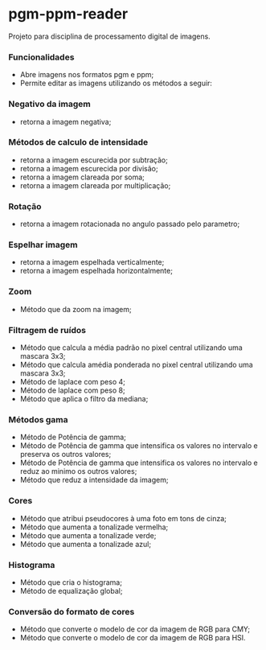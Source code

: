 # pgm-ppm-reader
Projeto para disciplina de processamento digital de imagens.

### Funcionalidades
- Abre imagens nos formatos pgm e ppm;
- Permite editar as imagens utilizando os métodos a seguir:
 
### Negativo da imagem
- retorna a imagem negativa;

### Métodos de calculo de intensidade 
- retorna a imagem escurecida por subtração;
- retorna a imagem escurecida por divisão;
- retorna a imagem clareada por soma;
- retorna a imagem clareada por multiplicação;

### Rotação
- retorna a imagem rotacionada no angulo passado pelo parametro;

### Espelhar imagem
- retorna a imagem espelhada verticalmente;
- retorna a imagem espelhada horizontalmente;

### Zoom 
- Método que da zoom na imagem;

### Filtragem de ruídos
- Método que calcula a média padrão no pixel central utilizando uma mascara 3x3;
- Método que calcula amédia ponderada no pixel central utilizando uma mascara 3x3;
- Método de laplace com peso 4;
- Método de laplace com peso 8;
- Método que aplica o filtro da mediana;

### Métodos gama
- Método de Potência de gamma;
- Método de Potência de gamma que intensifica os valores no intervalo e preserva os outros valores;
- Método de Potência de gamma que intensifica os valores no intervalo e reduz ao minimo os outros valores;
- Método que reduz a intensidade da imagem;

### Cores
- Método que atribui pseudocores à uma foto em tons de cinza;
- Método que aumenta a tonalizade vermelha;
- Método que aumenta a tonalizade verde;
- Método que aumenta a tonalizade azul;

### Histograma
- Método que cria o histograma;
- Método de equalização global;

### Conversão do formato de cores
- Método que converte o modelo de cor da imagem de RGB para CMY;
- Método que converte o modelo de cor da imagem de RGB para HSI.
